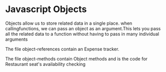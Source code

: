 # Javascript Objects

Objects allow us to store related data in a single place. when callingfunctions, we can pass an object as an argument.This lets you pass all the related data to a function without having to pass in many individual arguments

The file object-references contain an Expense tracker.

The file object-methods contain Object methods and is the code for Restaurant seat's availability checking

